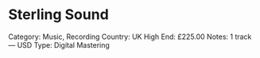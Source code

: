 # Sterling Sound

Category: Music, Recording
Country: UK
High End: £225.00
Notes: 1 track — USD
Type: Digital Mastering